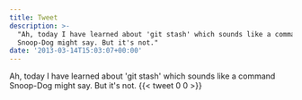 ```yaml
---
title: Tweet
description: >-
  "Ah, today I have learned about 'git stash' which sounds like a command
  Snoop-Dog might say. But it's not."
date: '2013-03-14T15:03:07+00:00'
---
```

Ah, today I have learned about 'git stash' which sounds like a command Snoop-Dog might say. But it's not.
      {{< tweet 0 0 >}}
    
